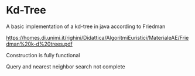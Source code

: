 # Kd-Tree

A basic implementation of a kd-tree in java according to Friedman

https://homes.di.unimi.it/righini/Didattica/AlgoritmiEuristici/MaterialeAE/Friedman%20k-d%20trees.pdf

Construction is fully functional

Query and nearest neighbor search not complete
